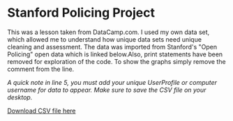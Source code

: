 <h1>Stanford Policing Project</h1>

This was a lesson taken from DataCamp.com. I used my own data set, which allowed me to understand how unique data sets need unique cleaning and assessment. The data was imported from Stanford's "Open Policing" open data which is linked below.Also, print statements have been removed for exploration of the code. To show the graphs simply remove the comment from the line. 

_A quick note in line 5, you must add your unique UserProfile or computer username for data to appear. 
Make sure to save the CSV file on your desktop._

[Download CSV file here](https://stacks.stanford.edu/file/druid:kx738rc7407/kx738rc7407_ct_hartford_2019_12_17.csv.zip)
